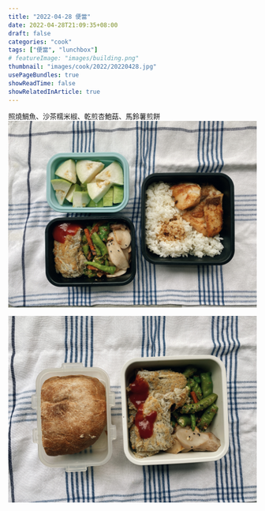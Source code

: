 ```yaml
---
title: "2022-04-28 便當"
date: 2022-04-28T21:09:35+08:00
draft: false
categories: "cook"
tags: ["便當", "lunchbox"]
# featureImage: "images/building.png"
thumbnail: "images/cook/2022/20220428.jpg"
usePageBundles: true
showReadTime: false
showRelatedInArticle: true
---
```


照燒鯛魚、沙茶糯米椒、乾煎杏鮑菇、馬鈴薯煎餅
![2022-04-28 照燒鯛魚、沙茶糯米椒、乾煎杏鮑菇、馬鈴薯煎餅](20220428_bento_1.jpg)

![2022-04-28 照燒鯛魚、沙茶糯米椒、乾煎杏鮑菇、馬鈴薯煎餅、手工麵包](20220428_bento_2.jpg)
